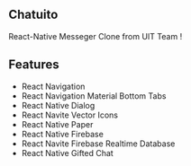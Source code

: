 ## 	Chatuito
React-Native Messeger Clone from UIT Team !
## Features
* React Navigation
* React Navigation Material Bottom Tabs
* React Native Dialog
* React Navite Vector Icons
* React Native Paper
* React Native Firebase 
* React Navite Firebase Realtime Database
* React Native Gifted Chat

